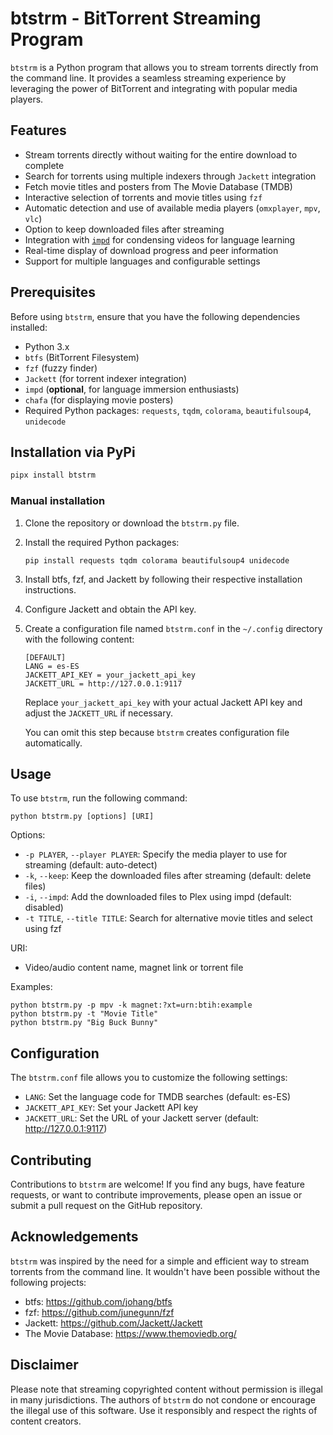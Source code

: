 # btstrm - BitTorrent Streaming Program

`btstrm` is a Python program that allows you to stream torrents directly from the command line. It provides a seamless streaming experience by leveraging the power of BitTorrent and integrating with popular media players.

## Features

- Stream torrents directly without waiting for the entire download to complete
- Search for torrents using multiple indexers through `Jackett` integration
- Fetch movie titles and posters from The Movie Database (TMDB)
- Interactive selection of torrents and movie titles using `fzf`
- Automatic detection and use of available media players (`omxplayer`, `mpv`, `vlc`)
- Option to keep downloaded files after streaming
- Integration with [`impd`](https://github.com/ajatt-tools/impd) for condensing videos for language learning
- Real-time display of download progress and peer information
- Support for multiple languages and configurable settings

## Prerequisites

Before using `btstrm`, ensure that you have the following dependencies installed:

- Python 3.x
- `btfs` (BitTorrent Filesystem)
- `fzf` (fuzzy finder)
- `Jackett` (for torrent indexer integration)
- `impd` (**optional**, for language immersion enthusiasts)
- `chafa` (for displaying movie posters)
- Required Python packages: `requests`, `tqdm`, `colorama`, `beautifulsoup4`, `unidecode`

## Installation via PyPi

```bash
pipx install btstrm
```

### Manual installation

1. Clone the repository or download the `btstrm.py` file.

2. Install the required Python packages:
   ```
   pip install requests tqdm colorama beautifulsoup4 unidecode
   ```

3. Install btfs, fzf, and Jackett by following their respective installation instructions.

4. Configure Jackett and obtain the API key.

5. Create a configuration file named `btstrm.conf` in the `~/.config` directory with the following content:
   ```
   [DEFAULT]
   LANG = es-ES
   JACKETT_API_KEY = your_jackett_api_key
   JACKETT_URL = http://127.0.0.1:9117
   ```
   Replace `your_jackett_api_key` with your actual Jackett API key and adjust the `JACKETT_URL` if necessary.

   You can omit this step because `btstrm` creates configuration file automatically.

## Usage

To use `btstrm`, run the following command:

```
python btstrm.py [options] [URI]
```

Options:
- `-p PLAYER`, `--player PLAYER`: Specify the media player to use for streaming (default: auto-detect)
- `-k`, `--keep`: Keep the downloaded files after streaming (default: delete files)
- `-i`, `--impd`: Add the downloaded files to Plex using impd (default: disabled)
- `-t TITLE`, `--title TITLE`: Search for alternative movie titles and select using fzf

URI:
- Video/audio content name, magnet link or torrent file

Examples:
```
python btstrm.py -p mpv -k magnet:?xt=urn:btih:example
python btstrm.py -t "Movie Title"
python btstrm.py "Big Buck Bunny"
```

## Configuration

The `btstrm.conf` file allows you to customize the following settings:

- `LANG`: Set the language code for TMDB searches (default: es-ES)
- `JACKETT_API_KEY`: Set your Jackett API key
- `JACKETT_URL`: Set the URL of your Jackett server (default: http://127.0.0.1:9117)

## Contributing

Contributions to `btstrm` are welcome! If you find any bugs, have feature requests, or want to contribute improvements, please open an issue or submit a pull request on the GitHub repository.

## Acknowledgements

`btstrm` was inspired by the need for a simple and efficient way to stream torrents from the command line. It wouldn't have been possible without the following projects:

- btfs: https://github.com/johang/btfs
- fzf: https://github.com/junegunn/fzf
- Jackett: https://github.com/Jackett/Jackett
- The Movie Database: https://www.themoviedb.org/

## Disclaimer

Please note that streaming copyrighted content without permission is illegal in many jurisdictions. The authors of `btstrm` do not condone or encourage the illegal use of this software. Use it responsibly and respect the rights of content creators.
